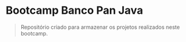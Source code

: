 # Bootcamp Banco Pan Java

> Repositório criado para armazenar os projetos realizados neste bootcamp.
